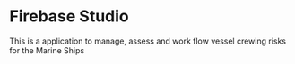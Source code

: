 # Firebase Studio

This is a application to manage, assess and work flow vessel crewing risks for the Marine Ships
